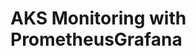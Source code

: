# AKS Monitoring with PrometheusGrafana                                                                                                                                                                                                                                                                                                                                                                                                                                                                                                                                                                     
